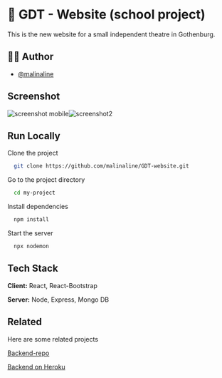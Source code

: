 

# :rocket: GDT - Website (school project)

This is the new website for a small independent theatre in Gothenburg.

## 👩‍💻 Author

- [@malinaline](https://www.github.com/malinaline)


## Screenshot

![screenshot mobile](https://user-images.githubusercontent.com/75427957/164500703-dd256df1-6ec5-4ec7-95a7-ce5502a476cd.png)![screenshot2](https://user-images.githubusercontent.com/75427957/164500719-cece617b-6d0d-4dd4-bd19-f9370ebda5a3.png)




## Run Locally

Clone the project

```bash
  git clone https://github.com/malinaline/GDT-website.git
```

Go to the project directory

```bash
  cd my-project
```

Install dependencies

```bash
  npm install
```

Start the server

```bash
  npx nodemon
```


## Tech Stack

**Client:** React, React-Bootstrap

**Server:** Node, Express, Mongo DB


## Related

Here are some related projects

[Backend-repo](https://github.com/malinaline/gdt-website-backend)

[Backend on Heroku](https://gdt-backend.herokuapp.com/)



